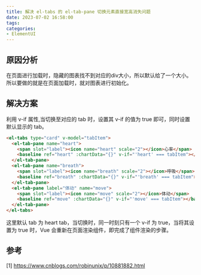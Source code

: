 ```yaml
---
title: 解决 el-tabs 的 el-tab-pane 切换元素直接宽高消失问题
date: 2023-07-02 16:58:00
tags:
categories:
- ElementUI
---
```


## 原因分析
在页面进行加载时，隐藏的图表找不到对应的div大小，所以默认给了一个大小。所以要做的就是在页面加载时，就对图表进行初始化。


## 解决方案
利用 v-if 属性,当切换至对应的 tab 时，设置其 v-if 的值为 true 即可，同时设置默认显示的 tab。
```html
<el-tabs type="card" v-model="tabItem">
  <el-tab-pane name="heart">
    <span slot="label"><icon name="heart" scale="2"></icon>心率</span>
    <baseline ref="heart" :chartData="{}" v-if="'heart' === tabItem"></baseline>
  </el-tab-pane>
  <el-tab-pane name="breath">
    <span slot="label"><icon name="breath" scale="2"></icon>呼吸</span>
    <baseline ref="breath" :chartData="{}" v-if="'breath' === tabItem"></baseline>
  </el-tab-pane>
  <el-tab-pane label="体动" name="move">
    <span slot="label"><icon name="move" scale="2"></icon>体动</span>
    <baseline ref="move" :chartData="{}" v-if="'move' === tabItem"></baseline>
  </el-tab-pane>
</el-tabs>
```

这里默认 tab 为 heart tab，当切换时，同一时刻只有一个 v-if 为 true，当将其设置为 true 时，Vue 会重新在页面渲染组件，即完成了组件渲染的步骤。


## 参考
[1] https://www.cnblogs.com/robinunix/p/10881882.html